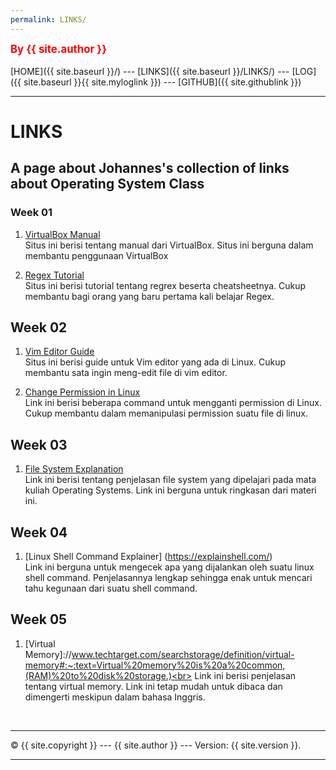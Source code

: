 ```yaml
---
permalink: LINKS/
---
```

<span style="color:red; font-weight:bold; font-size:larger;">By {{ site.author }}</span>
<br><br>
[HOME]({{ site.baseurl }}/) ---
[LINKS]({{ site.baseurl }}/LINKS/) ---
[LOG]({{ site.baseurl }}{{ site.myloglink }}) ---
[GITHUB]({{ site.githublink }})
<br>
<hr>

# LINKS

## A page about Johannes's collection of links about Operating System Class

### Week 01

1. [VirtualBox Manual](https://www.virtualbox.org/manual/)<br>
Situs ini berisi tentang manual dari VirtualBox. Situs ini berguna dalam membantu penggunaan VirtualBox

2. [Regex Tutorial](https://www.rexegg.com/)<br>
Situs ini berisi tutorial tentang regrex beserta cheatsheetnya. Cukup membantu bagi orang yang baru pertama kali belajar Regex.

## Week 02

1. [Vim Editor Guide](https://phoenixnap.com/kb/vim-commands-cheat-sheet)<br>
Situs ini berisi guide untuk Vim editor yang ada di Linux. Cukup membantu sata ingin meng-edit file di vim editor.

2. [Change Permission in Linux](https://www.hostinger.co.id/tutorial/pengertian-chmod-dan-chown-untuk-ganti-permission-di-linux/)<br>
Link ini berisi beberapa command untuk mengganti permission di Linux. Cukup membantu dalam memanipulasi permission suatu file di linux.

## Week 03

1. [File System Explanation](https://www.scaler.com/topics/file-systems-in-os/)<br>
Link ini berisi tentang penjelasan file system yang dipelajari pada mata kuliah Operating Systems. Link ini berguna untuk ringkasan dari materi ini.

## Week 04

1. [Linux Shell Command Explainer] (https://explainshell.com/)<br>
Link ini berguna untuk mengecek apa yang dijalankan oleh suatu linux shell command. Penjelasannya lengkap sehingga enak untuk mencari tahu kegunaan dari suatu shell command.

## Week 05

1. [Virtual Memory]://www.techtarget.com/searchstorage/definition/virtual-memory#:~:text=Virtual%20memory%20is%20a%20common,(RAM)%20to%20disk%20storage.)<br>
Link ini berisi penjelasan tentang virtual memory. Link ini tetap mudah untuk dibaca dan dimengerti meskipun dalam bahasa Inggris.

<br>
<hr>
&copy; {{ site.copyright }} --- {{ site.author }} --- Version: {{ site.version }}.
<hr>
<br>
